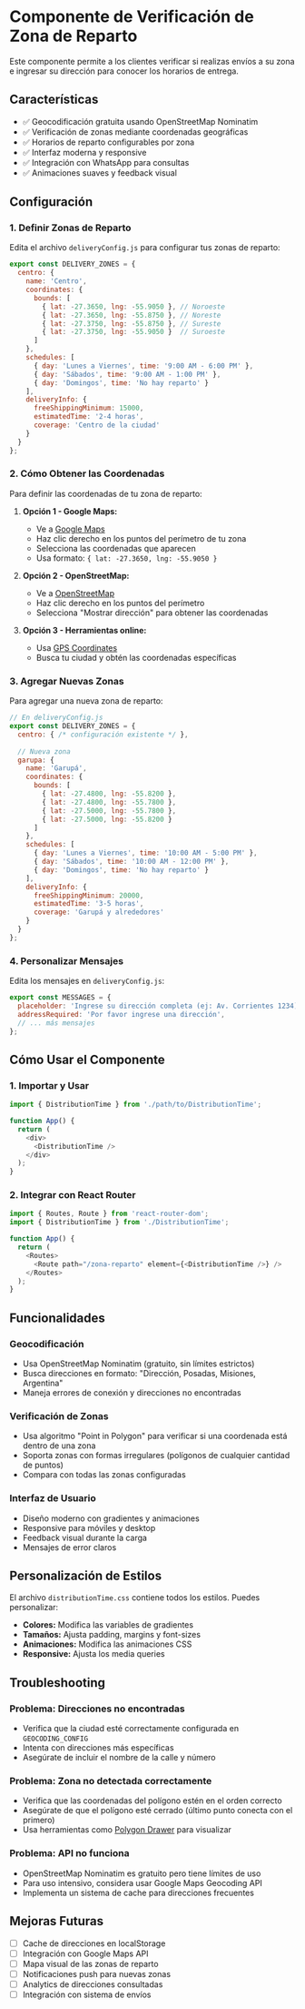 # Componente de Verificación de Zona de Reparto

Este componente permite a los clientes verificar si realizas envíos a su zona e ingresar su dirección para conocer los horarios de entrega.

## Características

- ✅ Geocodificación gratuita usando OpenStreetMap Nominatim
- ✅ Verificación de zonas mediante coordenadas geográficas
- ✅ Horarios de reparto configurables por zona
- ✅ Interfaz moderna y responsive
- ✅ Integración con WhatsApp para consultas
- ✅ Animaciones suaves y feedback visual

## Configuración

### 1. Definir Zonas de Reparto

Edita el archivo `deliveryConfig.js` para configurar tus zonas de reparto:

```javascript
export const DELIVERY_ZONES = {
  centro: {
    name: 'Centro',
    coordinates: {
      bounds: [
        { lat: -27.3650, lng: -55.9050 }, // Noroeste
        { lat: -27.3650, lng: -55.8750 }, // Noreste
        { lat: -27.3750, lng: -55.8750 }, // Sureste
        { lat: -27.3750, lng: -55.9050 }  // Suroeste
      ]
    },
    schedules: [
      { day: 'Lunes a Viernes', time: '9:00 AM - 6:00 PM' },
      { day: 'Sábados', time: '9:00 AM - 1:00 PM' },
      { day: 'Domingos', time: 'No hay reparto' }
    ],
    deliveryInfo: {
      freeShippingMinimum: 15000,
      estimatedTime: '2-4 horas',
      coverage: 'Centro de la ciudad'
    }
  }
};
```

### 2. Cómo Obtener las Coordenadas

Para definir las coordenadas de tu zona de reparto:

1. **Opción 1 - Google Maps:**
   - Ve a [Google Maps](https://maps.google.com)
   - Haz clic derecho en los puntos del perímetro de tu zona
   - Selecciona las coordenadas que aparecen
   - Usa formato: `{ lat: -27.3650, lng: -55.9050 }`

2. **Opción 2 - OpenStreetMap:**
   - Ve a [OpenStreetMap](https://www.openstreetmap.org)
   - Haz clic derecho en los puntos del perímetro
   - Selecciona "Mostrar dirección" para obtener las coordenadas

3. **Opción 3 - Herramientas online:**
   - Usa [GPS Coordinates](https://www.gps-coordinates.net/)
   - Busca tu ciudad y obtén las coordenadas específicas

### 3. Agregar Nuevas Zonas

Para agregar una nueva zona de reparto:

```javascript
// En deliveryConfig.js
export const DELIVERY_ZONES = {
  centro: { /* configuración existente */ },
  
  // Nueva zona
  garupa: {
    name: 'Garupá',
    coordinates: {
      bounds: [
        { lat: -27.4800, lng: -55.8200 },
        { lat: -27.4800, lng: -55.7800 },
        { lat: -27.5000, lng: -55.7800 },
        { lat: -27.5000, lng: -55.8200 }
      ]
    },
    schedules: [
      { day: 'Lunes a Viernes', time: '10:00 AM - 5:00 PM' },
      { day: 'Sábados', time: '10:00 AM - 12:00 PM' },
      { day: 'Domingos', time: 'No hay reparto' }
    ],
    deliveryInfo: {
      freeShippingMinimum: 20000,
      estimatedTime: '3-5 horas',
      coverage: 'Garupá y alrededores'
    }
  }
};
```

### 4. Personalizar Mensajes

Edita los mensajes en `deliveryConfig.js`:

```javascript
export const MESSAGES = {
  placeholder: 'Ingrese su dirección completa (ej: Av. Corrientes 1234)',
  addressRequired: 'Por favor ingrese una dirección',
  // ... más mensajes
};
```

## Cómo Usar el Componente

### 1. Importar y Usar

```javascript
import { DistributionTime } from './path/to/DistributionTime';

function App() {
  return (
    <div>
      <DistributionTime />
    </div>
  );
}
```

### 2. Integrar con React Router

```javascript
import { Routes, Route } from 'react-router-dom';
import { DistributionTime } from './DistributionTime';

function App() {
  return (
    <Routes>
      <Route path="/zona-reparto" element={<DistributionTime />} />
    </Routes>
  );
}
```

## Funcionalidades

### Geocodificación
- Usa OpenStreetMap Nominatim (gratuito, sin límites estrictos)
- Busca direcciones en formato: "Dirección, Posadas, Misiones, Argentina"
- Maneja errores de conexión y direcciones no encontradas

### Verificación de Zonas
- Usa algoritmo "Point in Polygon" para verificar si una coordenada está dentro de una zona
- Soporta zonas con formas irregulares (polígonos de cualquier cantidad de puntos)
- Compara con todas las zonas configuradas

### Interfaz de Usuario
- Diseño moderno con gradientes y animaciones
- Responsive para móviles y desktop
- Feedback visual durante la carga
- Mensajes de error claros

## Personalización de Estilos

El archivo `distributionTime.css` contiene todos los estilos. Puedes personalizar:

- **Colores:** Modifica las variables de gradientes
- **Tamaños:** Ajusta padding, margins y font-sizes
- **Animaciones:** Modifica las animaciones CSS
- **Responsive:** Ajusta los media queries

## Troubleshooting

### Problema: Direcciones no encontradas
- Verifica que la ciudad esté correctamente configurada en `GEOCODING_CONFIG`
- Intenta con direcciones más específicas
- Asegúrate de incluir el nombre de la calle y número

### Problema: Zona no detectada correctamente
- Verifica que las coordenadas del polígono estén en el orden correcto
- Asegúrate de que el polígono esté cerrado (último punto conecta con el primero)
- Usa herramientas como [Polygon Drawer](http://apps.headwallphotonics.com/polygon_drawer/) para visualizar

### Problema: API no funciona
- OpenStreetMap Nominatim es gratuito pero tiene límites de uso
- Para uso intensivo, considera usar Google Maps Geocoding API
- Implementa un sistema de cache para direcciones frecuentes

## Mejoras Futuras

- [ ] Cache de direcciones en localStorage
- [ ] Integración con Google Maps API
- [ ] Mapa visual de las zonas de reparto
- [ ] Notificaciones push para nuevas zonas
- [ ] Analytics de direcciones consultadas
- [ ] Integración con sistema de envíos
